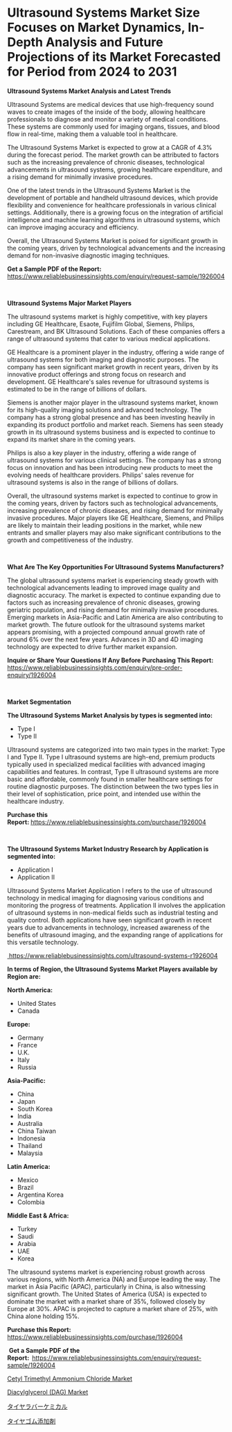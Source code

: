 <p><h1>Ultrasound Systems Market Size Focuses on Market Dynamics, In-Depth Analysis and Future Projections of its Market Forecasted for Period from 2024 to 2031</h1></p><p><strong>Ultrasound Systems Market Analysis and Latest Trends</strong></p>
<p><p>Ultrasound Systems are medical devices that use high-frequency sound waves to create images of the inside of the body, allowing healthcare professionals to diagnose and monitor a variety of medical conditions. These systems are commonly used for imaging organs, tissues, and blood flow in real-time, making them a valuable tool in healthcare.</p><p>The Ultrasound Systems Market is expected to grow at a CAGR of 4.3% during the forecast period. The market growth can be attributed to factors such as the increasing prevalence of chronic diseases, technological advancements in ultrasound systems, growing healthcare expenditure, and a rising demand for minimally invasive procedures.</p><p>One of the latest trends in the Ultrasound Systems Market is the development of portable and handheld ultrasound devices, which provide flexibility and convenience for healthcare professionals in various clinical settings. Additionally, there is a growing focus on the integration of artificial intelligence and machine learning algorithms in ultrasound systems, which can improve imaging accuracy and efficiency.</p><p>Overall, the Ultrasound Systems Market is poised for significant growth in the coming years, driven by technological advancements and the increasing demand for non-invasive diagnostic imaging techniques.</p></p>
<p><strong>Get a Sample PDF of the Report:&nbsp;</strong> <a href="https://www.reliablebusinessinsights.com/enquiry/request-sample/1926004">https://www.reliablebusinessinsights.com/enquiry/request-sample/1926004</a></p>
<p>&nbsp;</p>
<p><strong>Ultrasound Systems Major Market Players</strong></p>
<p><p>The ultrasound systems market is highly competitive, with key players including GE Healthcare, Esaote, Fujifilm Global, Siemens, Philips, Carestream, and BK Ultrasound Solutions. Each of these companies offers a range of ultrasound systems that cater to various medical applications.</p><p>GE Healthcare is a prominent player in the industry, offering a wide range of ultrasound systems for both imaging and diagnostic purposes. The company has seen significant market growth in recent years, driven by its innovative product offerings and strong focus on research and development. GE Healthcare's sales revenue for ultrasound systems is estimated to be in the range of billions of dollars.</p><p>Siemens is another major player in the ultrasound systems market, known for its high-quality imaging solutions and advanced technology. The company has a strong global presence and has been investing heavily in expanding its product portfolio and market reach. Siemens has seen steady growth in its ultrasound systems business and is expected to continue to expand its market share in the coming years.</p><p>Philips is also a key player in the industry, offering a wide range of ultrasound systems for various clinical settings. The company has a strong focus on innovation and has been introducing new products to meet the evolving needs of healthcare providers. Philips' sales revenue for ultrasound systems is also in the range of billions of dollars.</p><p>Overall, the ultrasound systems market is expected to continue to grow in the coming years, driven by factors such as technological advancements, increasing prevalence of chronic diseases, and rising demand for minimally invasive procedures. Major players like GE Healthcare, Siemens, and Philips are likely to maintain their leading positions in the market, while new entrants and smaller players may also make significant contributions to the growth and competitiveness of the industry.</p></p>
<p>&nbsp;</p>
<p><strong>What Are The Key Opportunities For Ultrasound Systems Manufacturers?</strong></p>
<p><p>The global ultrasound systems market is experiencing steady growth with technological advancements leading to improved image quality and diagnostic accuracy. The market is expected to continue expanding due to factors such as increasing prevalence of chronic diseases, growing geriatric population, and rising demand for minimally invasive procedures. Emerging markets in Asia-Pacific and Latin America are also contributing to market growth. The future outlook for the ultrasound systems market appears promising, with a projected compound annual growth rate of around 6% over the next few years. Advances in 3D and 4D imaging technology are expected to drive further market expansion.</p></p>
<p><strong>Inquire or Share Your Questions If Any Before Purchasing This Report:</strong> <a href="https://www.reliablebusinessinsights.com/enquiry/pre-order-enquiry/1926004">https://www.reliablebusinessinsights.com/enquiry/pre-order-enquiry/1926004</a></p>
<p>&nbsp;</p>
<p><strong>Market Segmentation</strong></p>
<p><strong>The Ultrasound Systems Market Analysis by types is segmented into:</strong></p>
<p><ul><li>Type I</li><li>Type II</li></ul></p>
<p><p>Ultrasound systems are categorized into two main types in the market: Type I and Type II. Type I ultrasound systems are high-end, premium products typically used in specialized medical facilities with advanced imaging capabilities and features. In contrast, Type II ultrasound systems are more basic and affordable, commonly found in smaller healthcare settings for routine diagnostic purposes. The distinction between the two types lies in their level of sophistication, price point, and intended use within the healthcare industry.</p></p>
<p><strong>Purchase this Report:&nbsp;</strong><a href="https://www.reliablebusinessinsights.com/purchase/1926004">https://www.reliablebusinessinsights.com/purchase/1926004</a></p>
<p>&nbsp;</p>
<p><strong>The Ultrasound Systems Market Industry Research by Application is segmented into:</strong></p>
<p><ul><li>Application I</li><li>Application II</li></ul></p>
<p><p>Ultrasound Systems Market Application I refers to the use of ultrasound technology in medical imaging for diagnosing various conditions and monitoring the progress of treatments. Application II involves the application of ultrasound systems in non-medical fields such as industrial testing and quality control. Both applications have seen significant growth in recent years due to advancements in technology, increased awareness of the benefits of ultrasound imaging, and the expanding range of applications for this versatile technology.</p></p>
<p><a href="https://www.reliablebusinessinsights.com/ultrasound-systems-r1926004">&nbsp;https://www.reliablebusinessinsights.com/ultrasound-systems-r1926004</a></p>
<p><strong>In terms of Region, the Ultrasound Systems Market Players available by Region are:</strong></p>
<p>
    <p> <strong> North America: </strong>
        <ul>
            <li>United States</li>
            <li>Canada</li>
        </ul>
        </p> 
    <p> <strong> Europe: </strong>
        <ul>
            <li>Germany</li>
            <li>France</li>
            <li>U.K.</li>
            <li>Italy</li>
            <li>Russia</li>
        </ul>
        </p> 
    <p> <strong> Asia-Pacific: </strong>
        <ul>
            <li>China</li>
            <li>Japan</li>
            <li>South Korea</li>
            <li>India</li>
            <li>Australia</li>
            <li>China Taiwan</li>
            <li>Indonesia</li>
            <li>Thailand</li>
            <li>Malaysia</li>
        </ul>
        </p> 
    <p> <strong> Latin America: </strong>
        <ul>
            <li>Mexico</li>
            <li>Brazil</li>
            <li>Argentina Korea</li>
            <li>Colombia</li>
        </ul>
        </p> 
    <p> <strong> Middle East & Africa: </strong>
        <ul>
            <li>Turkey</li>
            <li>Saudi</li>
            <li>Arabia</li>
            <li>UAE</li>
            <li>Korea</li>
        </ul>
    </p>
    </p>
<p><p>The ultrasound systems market is experiencing robust growth across various regions, with North America (NA) and Europe leading the way. The market in Asia Pacific (APAC), particularly in China, is also witnessing significant growth. The United States of America (USA) is expected to dominate the market with a market share of 35%, followed closely by Europe at 30%. APAC is projected to capture a market share of 25%, with China alone holding 15%.</p></p>
<p><strong>Purchase this Report: </strong><a href="https://www.reliablebusinessinsights.com/purchase/1926004">https://www.reliablebusinessinsights.com/purchase/1926004</a></p>
<p>&nbsp;<strong>Get a Sample PDF of the Report:&nbsp;&nbsp;</strong><a href="https://www.reliablebusinessinsights.com/enquiry/request-sample/1926004">https://www.reliablebusinessinsights.com/enquiry/request-sample/1926004</a></p>
<p><strong></strong></p>
<p><p><a href="https://github.com/theanastasiyah/Market-Research-Report-List-1/blob/main/cetyl-trimethyl-ammonium-chloride-market.md">Cetyl Trimethyl Ammonium Chloride Market</a></p><p><a href="https://github.com/lukmanduiky01/Market-Research-Report-List-1/blob/main/diacylglycerol-dag-market.md">Diacylglycerol (DAG) Market</a></p><p><a href="https://github.com/vlcostes/Market-Research-Report-List-2/blob/main/8100167115971.md">タイヤラバーケミカル</a></p><p><a href="https://github.com/EstaSprer20231/Market-Research-Report-List-2/blob/main/9628822115972.md">タイヤゴム添加剤</a></p></p>